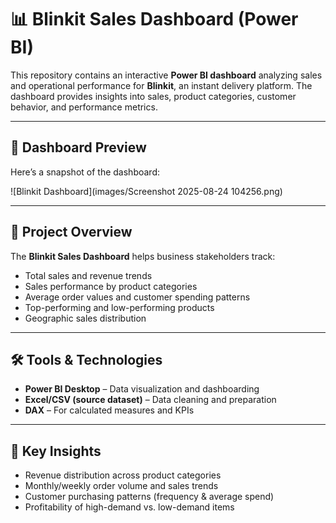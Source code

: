 # 📊 Blinkit Sales Dashboard (Power BI)

This repository contains an interactive **Power BI dashboard** analyzing sales and operational performance for **Blinkit**, an instant delivery platform. The dashboard provides insights into sales, product categories, customer behavior, and performance metrics.

---
## 📸 Dashboard Preview
Here’s a snapshot of the dashboard:  

![Blinkit Dashboard](images/Screenshot 2025-08-24 104256.png)

---

## 🚀 Project Overview
The **Blinkit Sales Dashboard** helps business stakeholders track:
- Total sales and revenue trends
- Sales performance by product categories
- Average order values and customer spending patterns
- Top-performing and low-performing products
- Geographic sales distribution

---

## 🛠️ Tools & Technologies
- **Power BI Desktop** – Data visualization and dashboarding
- **Excel/CSV (source dataset)** – Data cleaning and preparation
- **DAX** – For calculated measures and KPIs

---

## 📌 Key Insights
- Revenue distribution across product categories
- Monthly/weekly order volume and sales trends
- Customer purchasing patterns (frequency & average spend)
- Profitability of high-demand vs. low-demand items

